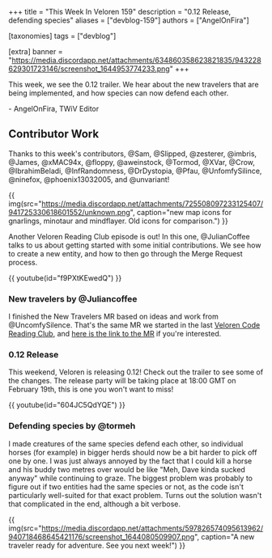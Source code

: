 +++
title = "This Week In Veloren 159"
description = "0.12 Release, defending species"
aliases = ["devblog-159"]
authors = ["AngelOnFira"]

[taxonomies]
tags = ["devblog"]

[extra]
banner = "https://media.discordapp.net/attachments/634860358623821835/943228629301723146/screenshot_1644953774233.png"
+++

This week, we see the 0.12 trailer. We hear about the new travelers that are
being implemented, and how species can now defend each other.

\- AngelOnFira, TWiV Editor

## Contributor Work

Thanks to this week's contributors, @Sam, @Slipped, @zesterer, @imbris, @James,
@xMAC94x, @floppy, @aweinstock, @Tormod, @XVar, @Crow, @IbrahimBeladi,
@InfRandomness, @DrDystopia, @Pfau, @UnfomfySilince, @ninefox, @phoenix13032005,
and @unvariant!

{{
  img(src="https://media.discordapp.net/attachments/725508097233125407/941725330618601552/unknown.png",
  caption="new map icons for gnarlings, minotaur and mindflayer. Old icons for
comparison.") }}

Another Veloren Reading Club episode is out! In this one, @JulianCoffee talks to
us about getting started with some initial contributions. We see how to create a
new entity, and how to then go through the Merge Request process.

{{ youtube(id="f9PXtKEwedQ") }}

### New travelers by @Juliancoffee

I finished the New Travelers MR based on ideas and work from @UncomfySilence.
That's the same MR we started in the last [Veloren Code Reading
Club](https://www.youtube.com/watch?v=f9PXtKEwedQ), and [here is the link to the
MR](https://gitlab.com/veloren/veloren/-/merge_requests/3180) if you're
interested.

### 0.12 Release

This weekend, Veloren is releasing 0.12! Check out the trailer to see some of
the changes. The release party will be taking place at 18:00 GMT on February
19th, this is one you won't want to miss!

{{ youtube(id="604JC5QdYQE") }}

### Defending species by @tormeh

I made creatures of the same species defend each other, so individual horses
(for example) in bigger herds should now be a bit harder to pick off one by one.
I was just always annoyed by the fact that I could kill a horse and his buddy
two metres over would be like "Meh, Dave kinda sucked anyway" while continuing
to graze. The biggest problem was probably to figure out if two entities had the
same species or not, as the code isn't particularly well-suited for that exact
problem. Turns out the solution wasn't that complicated in the end, although a
bit verbose.

{{
  img(src="https://media.discordapp.net/attachments/597826574095613962/940718468645421176/screenshot_1644080509907.png",
  caption="A new traveler ready for adventure. See you next week!") }}
